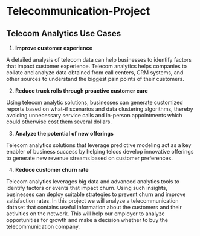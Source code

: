 # Telecommunication-Project 
## Telecom Analytics Use Cases ##

  1. **Improve customer experience**

  A detailed analysis of telecom data can help businesses to identify factors that impact customer experience. Telecom analytics helps companies to collate and analyze data       obtained from call centers, CRM systems, and other sources to understand the biggest pain points of their customers.
  
  2. **Reduce truck rolls through proactive customer care**

Using telecom analytic solutions, businesses can generate customized reports based on what-if scenarios and data clustering algorithms, thereby avoiding unnecessary service calls and in-person appointments which could otherwise cost them several dollars.

  3. **Analyze the potential of new offerings**

Telecom analytics solutions that leverage predictive modeling act as a key enabler of business success by helping telcos develop innovative offerings to generate new revenue streams based on customer preferences.

  4. **Reduce customer churn rate**

Telecom analytics leverages big data and advanced analytics tools to identify factors or events that impact churn. Using such insights, businesses can deploy suitable strategies to prevent churn and improve satisfaction rates.
In this project we will analyze a telecommunication dataset that contains useful information about the customers and their activities on the network. This will help our employer to analyze opportunities for growth and make a decision whether to buy the telecommunication company.
